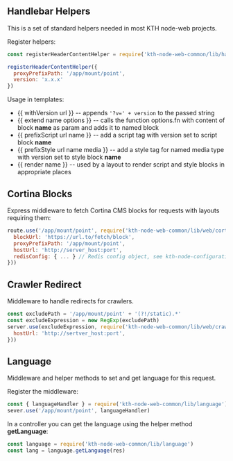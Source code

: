 ## Handlebar Helpers ##

This is a set of standard helpers needed in most KTH node-web projects. 

Register helpers:

```JavaScript
const registerHeaderContentHelper = require('kth-node-web-common/lib/handlebars/helpers/headerContent')

registerHeaderContentHelper({
  proxyPrefixPath: '/app/mount/point',
  version: 'x.x.x'
})
```

Usage in templates:

- {{ withVersion url }} -- appends `'?v=' + version` to the passed string
- {{ extend name options }} -- calls the function options.fn with content of block **name** as param and adds it to named block
- {{ prefixScript url name }} -- add a script tag with version set to script block **name**
- {{ prefixStyle url name media }} -- add a style tag for named media type with version set to style block **name**
- {{ render name }} -- used by a layout to render script and style blocks in appropriate places

## Cortina Blocks ##

Express middleware to fetch Cortina CMS blocks for requests with layouts requiring them:

```JavaScript
route.use('/app/mount/point', require('kth-node-web-common/lib/web/cortina')({
  blockUrl: 'https://url.to/fetch/block',
  proxyPrefixPath: '/app/mount/point',
  hostUrl: 'http://server_host:port',
  redisConfig: { ... } // Redis config object, see kth-node-configuration
}))
```

## Crawler Redirect ##
Middleware to handle redirects for crawlers.

```JavaScript
const excludePath = '/app/mount/point' + '(?!/static).*'
const excludeExpression = new RegExp(excludePath)
server.use(excludeExpression, require('kth-node-web-common/lib/web/crawlerRedirect')({
  hostUrl: 'http://sertver_host:port',
}))
```

## Language ##
Middleware and helper methods to set and get language for this request.

Register the middleware:

```JavaScript
const { languageHandler } = require('kth-node-web-common/lib/language')
sever.use('/app/mount/point', languageHandler)
```

In a controller you can get the language using the helper method **getLanguage**:

```JavaScript
const language = require('kth-node-web-common/lib/language')
const lang = language.getLanguage(res)

```